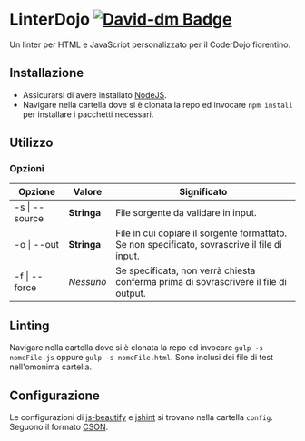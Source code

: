 # LinterDojo [![David-dm Badge](https://david-dm.org/nmaggioni/linterdojo.svg)](https://david-dm.org/nmaggioni/linterdojo)
Un linter per HTML e JavaScript personalizzato per il CoderDojo fiorentino.

## Installazione
+ Assicurarsi di avere installato [NodeJS][1].
+ Navigare nella cartella dove si è clonata la repo ed invocare `npm install` per installare i pacchetti necessari.

## Utilizzo
### Opzioni
| Opzione       | Valore      | Significato                                                                                   |
|---------------|-------------|-----------------------------------------------------------------------------------------------|
| -s \| --source | **Stringa** | File sorgente da validare in input.                                                           |
| -o \| --out    | **Stringa** | File in cui copiare il sorgente formattato. Se non specificato, sovrascrive il file di input. |
| -f \| --force  | *Nessuno*   | Se specificata, non verrà chiesta conferma prima di sovrascrivere il file di output.          |

## Linting
Navigare nella cartella dove si è clonata la repo ed invocare `gulp -s nomeFile.js` oppure `gulp -s nomeFile.html`.
Sono inclusi dei file di test nell'omonima cartella.

## Configurazione
Le configurazioni di [js-beautify][2] e [jshint][3] si trovano nella cartella `config`. Seguono il formato [CSON][4].

[1]: https://nodejs.org/
[2]: https://github.com/beautify-web/js-beautify#options
[3]: http://jshint.com/docs/options/
[4]: https://github.com/bevry/cson#what-is-cson
